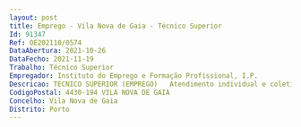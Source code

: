 ```yaml
--- 
layout: post
title: Emprego - Vila Nova de Gaia - Técnico Superior
Id: 91347
Ref: OE202110/0574
DataAbertura: 2021-10-26
DataFecho: 2021-11-19
Trabalho: Técnico Superior
Empregador: Instituto do Emprego e Formação Profissional, I.P.
Descricao: TECNICO SUPERIOR (EMPREGO)   Atendimento individual e coletivo de utentes ou entidades proporcionando o apoio técnico e administrativo mais adequado ao encaminhamento das solicitações que lhe sejam colocadas  Promover o ajustamento de candidatos inscritos, às ofertas recebidas, procedendo à emissão das respetivas convocatórias de modo a colocá los no mercado de trabalho, procurando reforçar as competências de empregabilidade  Realizar visitas a empresas para identificação de necessidades no âmbito do emprego e  ou da formação profissional  Promover um melhor funcionamento do mercado de trabalho designadamente por via da identificação de ações que potenciem o ajustamento entre a oferta e a procura de emprego e que reforcem a qualificação escolar e profissional dos inscritos Análise técnica  financeira e acompanhamento da execução de processos das medidas ativas de emprego  Elaboração de pareceres técnicos, registo, tratamento e organização dos processos que se encontrem em situação de incumprimento, bem como análise de planos de reembolso  Elaboração de informações técnicas que fundamentem e preparem a decisão superior sobre as matérias e atividades no âmbito das atribuições do Serviço de Emprego  Execução de outras tarefas e funções técnicas e administrativas que resultem do superior interesse de serviço  Assegurar o cumprimento dos indicadores de eficiência e eficácia relativos às tarefas , programas e medidas que estiverem atribuídos.
CodigoPostal: 4430-194 VILA NOVA DE GAIA
Concelho: Vila Nova de Gaia
Distrito: Porto
--- 
```

